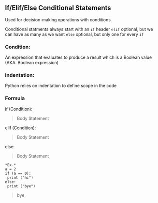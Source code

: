 ## If/Elif/Else Conditional Statements
Used for decision-making operations with conditions

Conditional statments always start with an 
`if` header
`elif` optional, but we can have as many as we want
`else` optional, but only one for every `if`

### Condition:
An expression that evaluates to produce a result which is a Boolean value (AKA. Boolean expression)

### Indentation:
Python relies on indentation to define scope in the code

### Formula
if (Condition):
> Body Statement

elif (Condition):
> Body Statement

else: 
> Body Statement 

```
*Ex.*
a = 2
if (a == 0):
 print ("hi")
else:
 print ("bye")

```
>bye 
